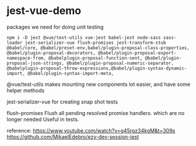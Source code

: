 # jest-vue-demo

packages we need for doing unit testing

```
npm i -D jest @vue/test-utils vue-jest babel-jest node-sass sass-loader jest-serializer-vue flush-promises jest-transform-stub @babel/core, @babel/preset-env,babel/plugin-proposal-class-properties, @babel/plugin-proposal-decorators, @babel/plugin-proposal-export-namespace-from, @babelplugin-proposal-function-sent, @babel/plugin-proposal-json-strings, @babel/plugin-proposal-numeric-separator, @babelplugin-proposal-throw-expressions,@babel/plugin-syntax-dynamic-import, @babel/plugin-syntax-import-meta, 
```

@vue/test-utils makes mounting new components lot easier, and have some helper methods

jest-serializer-vue for creating snap shot tests

flush-promises Flush all pending resolved promise handlers. which are no longer needed Useful in tests. 


reference:
https://www.youtube.com/watch?v=g45rgz34kgM&t=309s
https://github.com/MikaelEdebro/ezy-dev-session-jest

